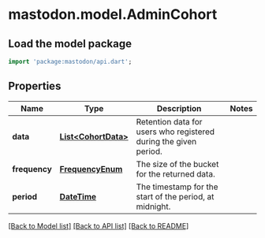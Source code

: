 # mastodon.model.AdminCohort

## Load the model package
```dart
import 'package:mastodon/api.dart';
```

## Properties
Name | Type | Description | Notes
------------ | ------------- | ------------- | -------------
**data** | [**List&lt;CohortData&gt;**](CohortData.md) | Retention data for users who registered during the given period. | 
**frequency** | [**FrequencyEnum**](FrequencyEnum.md) | The size of the bucket for the returned data. | 
**period** | [**DateTime**](DateTime.md) | The timestamp for the start of the period, at midnight. | 

[[Back to Model list]](../README.md#documentation-for-models) [[Back to API list]](../README.md#documentation-for-api-endpoints) [[Back to README]](../README.md)


